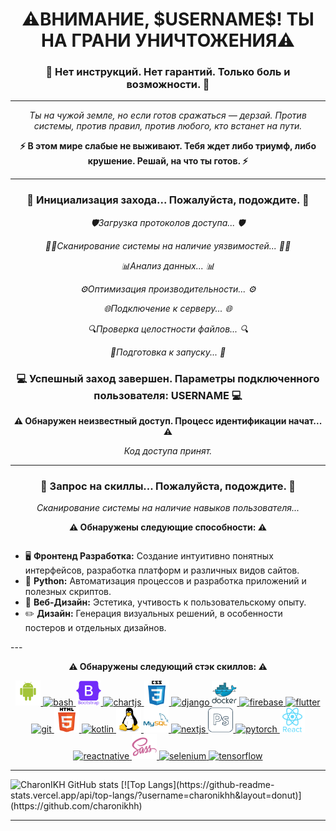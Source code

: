 
<h1 align="center">⚠️ВНИМАНИЕ, $USERNAME$! ТЫ НА ГРАНИ УНИЧТОЖЕНИЯ⚠️</h1>
<h3 align="center">🔪 Нет инструкций. Нет гарантий. Только боль и возможности. 🔪</h3>

---

<p align="center">
  <i>Ты на чужой земле, но если готов сражаться — дерзай. Против системы, против правил, против любого, кто встанет на пути.</i>
</p>

<p align="center">
  <b>⚡ В этом мире слабые не выживают. Тебя ждет либо триумф, либо крушение. Решай, на что ты готов. ⚡</b>
</p>

---

<h3 align="center">🔄 Инициализация захода... Пожалуйста, подождите. 🔄</h3>

<p align="center">
  <i>🛡️Загрузка протоколов доступа... 🛡️</i>
</p>

<p align="center">
  <i>🕵️‍♂️Сканирование системы на наличие уязвимостей... 🕵️‍♂️</i>
</p>

<p align="center">
  <i>📊Анализ данных... 📊</i>
</p>

<p align="center">
  <i>⚙️Оптимизация производительности... ⚙️</i>
</p>

<p align="center">
  <i>🌐Подключение к серверу... 🌐</i>
</p>

<p align="center">
  <i>🔍Проверка целостности файлов... 🔍</i>
</p>

<p align="center">
  <i>🚀Подготовка к запуску... 🚀</i>
</p>

<h3 align="center">💻 Успешный заход завершен. Параметры подключенного пользователя: USERNAME 💻</h3>

<p align="center">
  <b>⚠️ Обнаружен неизвестный доступ. Процесс идентификации начат... ⚠️</b>
</p>

<p align="center">
  <i>Код доступа принят.</i>
</p>


---


<h3 align="center">🔄 Запрос на скиллы... Пожалуйста, подождите. 🔄</h3>

<p align="center">
  <i>Сканирование системы на наличие навыков пользователя...</i>
</p>

<p align="center">
  <b>⚠️ Обнаружены следующие способности: ⚠️</b>
</p>

<div style="display: flex; align-items: center; justify-content: center;">
  <div style="margin-right: 20px; text-align: left;">
    <ul>
      <li>🖥️ <b>Фронтенд Разработка:</b> Создание интуитивно понятных интерфейсов, разработка платформ и различных видов сайтов.</li>
      <li>🐍 <b>Python:</b> Автоматизация процессов и разработка приложений и полезных скриптов.</li>
      <li>🎨 <b>Веб-Дизайн:</b> Эстетика, учтивость к пользовательскому опыту.</li>
      <li>✏️ <b>Дизайн:</b> Генерация визуальных решений, в особенности постеров и отдельных дизайнов.</li>
    </ul>
  </div>
</div>
---
<p align="center">
  <b>⚠️ Обнаружены следующий стэк скиллов: ⚠️</b>
</p>

<p align="center"> <a href="https://developer.android.com" target="_blank" rel="noreferrer"> <img src="https://raw.githubusercontent.com/devicons/devicon/master/icons/android/android-original-wordmark.svg" alt="android" width="40" height="40"/> </a> <a href="https://www.gnu.org/software/bash/" target="_blank" rel="noreferrer"> <img src="https://www.vectorlogo.zone/logos/gnu_bash/gnu_bash-icon.svg" alt="bash" width="40" height="40"/> </a> <a href="https://getbootstrap.com" target="_blank" rel="noreferrer"> <img src="https://raw.githubusercontent.com/devicons/devicon/master/icons/bootstrap/bootstrap-plain-wordmark.svg" alt="bootstrap" width="40" height="40"/> </a> <a href="https://www.chartjs.org" target="_blank" rel="noreferrer"> <img src="https://www.chartjs.org/media/logo-title.svg" alt="chartjs" width="40" height="40"/> </a> <a href="https://www.w3schools.com/css/" target="_blank" rel="noreferrer"> <img src="https://raw.githubusercontent.com/devicons/devicon/master/icons/css3/css3-original-wordmark.svg" alt="css3" width="40" height="40"/> </a> <a href="https://www.djangoproject.com/" target="_blank" rel="noreferrer"> <img src="https://cdn.worldvectorlogo.com/logos/django.svg" alt="django" width="40" height="40"/> </a> <a href="https://www.docker.com/" target="_blank" rel="noreferrer"> <img src="https://raw.githubusercontent.com/devicons/devicon/master/icons/docker/docker-original-wordmark.svg" alt="docker" width="40" height="40"/> </a> <a href="https://firebase.google.com/" target="_blank" rel="noreferrer"> <img src="https://www.vectorlogo.zone/logos/firebase/firebase-icon.svg" alt="firebase" width="40" height="40"/> </a> <a href="https://flutter.dev" target="_blank" rel="noreferrer"> <img src="https://www.vectorlogo.zone/logos/flutterio/flutterio-icon.svg" alt="flutter" width="40" height="40"/> </a> <a href="https://git-scm.com/" target="_blank" rel="noreferrer"> <img src="https://www.vectorlogo.zone/logos/git-scm/git-scm-icon.svg" alt="git" width="40" height="40"/> </a> <a href="https://www.w3.org/html/" target="_blank" rel="noreferrer"> <img src="https://raw.githubusercontent.com/devicons/devicon/master/icons/html5/html5-original-wordmark.svg" alt="html5" width="40" height="40"/> </a> <a href="https://kotlinlang.org" target="_blank" rel="noreferrer"> <img src="https://www.vectorlogo.zone/logos/kotlinlang/kotlinlang-icon.svg" alt="kotlin" width="40" height="40"/> </a> <a href="https://www.linux.org/" target="_blank" rel="noreferrer"> <img src="https://raw.githubusercontent.com/devicons/devicon/master/icons/linux/linux-original.svg" alt="linux" width="40" height="40"/> </a> <a href="https://www.mysql.com/" target="_blank" rel="noreferrer"> <img src="https://raw.githubusercontent.com/devicons/devicon/master/icons/mysql/mysql-original-wordmark.svg" alt="mysql" width="40" height="40"/> </a> <a href="https://nextjs.org/" target="_blank" rel="noreferrer"> <img src="https://cdn.worldvectorlogo.com/logos/nextjs-2.svg" alt="nextjs" width="40" height="40"/> </a> <a href="https://www.photoshop.com/en" target="_blank" rel="noreferrer"> <img src="https://raw.githubusercontent.com/devicons/devicon/master/icons/photoshop/photoshop-line.svg" alt="photoshop" width="40" height="40"/> </a> <a href="https://pytorch.org/" target="_blank" rel="noreferrer"> <img src="https://www.vectorlogo.zone/logos/pytorch/pytorch-icon.svg" alt="pytorch" width="40" height="40"/> </a> <a href="https://reactjs.org/" target="_blank" rel="noreferrer"> <img src="https://raw.githubusercontent.com/devicons/devicon/master/icons/react/react-original-wordmark.svg" alt="react" width="40" height="40"/> </a> <a href="https://reactnative.dev/" target="_blank" rel="noreferrer"> <img src="https://reactnative.dev/img/header_logo.svg" alt="reactnative" width="40" height="40"/> </a> <a href="https://sass-lang.com" target="_blank" rel="noreferrer"> <img src="https://raw.githubusercontent.com/devicons/devicon/master/icons/sass/sass-original.svg" alt="sass" width="40" height="40"/> </a> <a href="https://www.selenium.dev" target="_blank" rel="noreferrer"> <img src="https://raw.githubusercontent.com/detain/svg-logos/780f25886640cef088af994181646db2f6b1a3f8/svg/selenium-logo.svg" alt="selenium" width="40" height="40"/> </a> <a href="https://www.tensorflow.org" target="_blank" rel="noreferrer"> <img src="https://www.vectorlogo.zone/logos/tensorflow/tensorflow-icon.svg" alt="tensorflow" width="40" height="40"/> </a> </p>

---


  <img src="https://github-readme-stats.vercel.app/api?username=charonikhh&show_icons=true&theme=merko" alt="CharonIKH GitHub stats" />
  [![Top Langs](https://github-readme-stats.vercel.app/api/top-langs/?username=charonikhh&layout=donut)](https://github.com/charonikhh)


---
